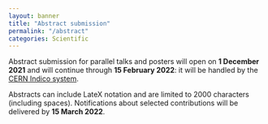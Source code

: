 ```yaml
---
layout: banner
title: "Abstract submission"
permalink: "/abstract"
categories: Scientific
---
```

Abstract submission for parallel talks and posters will open on **1 December 2021** and will continue
through **15 February 2022**: it will be handled by the [CERN Indico system](https://indico.cern.ch).

Abstracts can include LateX notation and are limited to 2000 characters (including spaces).
Notifications about selected contributions will be delivered by **15 March 2022**.